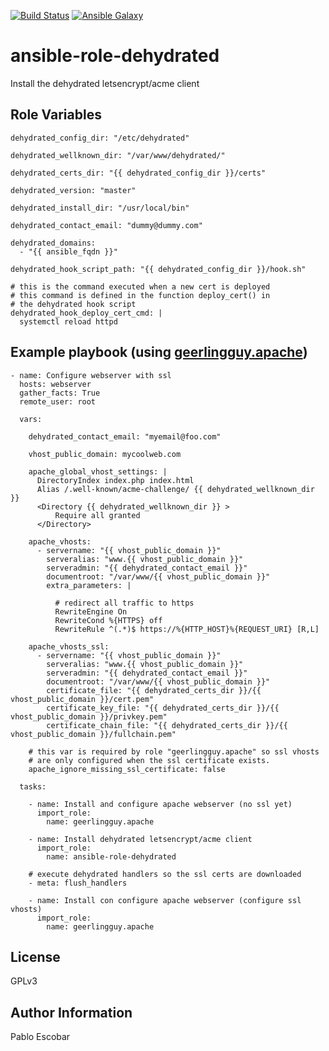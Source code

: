 [![Build Status](https://travis-ci.org/pescobar/ansible-role-dehydrated.svg?branch=master)](https://travis-ci.org/pescobar/ansible-role-dehydrated)
[![Ansible Galaxy](https://img.shields.io/badge/galaxy-pescobar.dehydrated-blue.svg)](https://galaxy.ansible.com/pescobar/dehydrated)

ansible-role-dehydrated
=========

Install the dehydrated letsencrypt/acme client

Role Variables
--------------
```
dehydrated_config_dir: "/etc/dehydrated"

dehydrated_wellknown_dir: "/var/www/dehydrated/"

dehydrated_certs_dir: "{{ dehydrated_config_dir }}/certs"

dehydrated_version: "master"

dehydrated_install_dir: "/usr/local/bin"

dehydrated_contact_email: "dummy@dummy.com"

dehydrated_domains:
  - "{{ ansible_fqdn }}"

dehydrated_hook_script_path: "{{ dehydrated_config_dir }}/hook.sh"

# this is the command executed when a new cert is deployed
# this command is defined in the function deploy_cert() in
# the dehydrated hook script
dehydrated_hook_deploy_cert_cmd: |
  systemctl reload httpd
```

Example playbook (using [geerlingguy.apache](https://galaxy.ansible.com/geerlingguy/apache))
---------------
```
- name: Configure webserver with ssl
  hosts: webserver
  gather_facts: True
  remote_user: root

  vars:

    dehydrated_contact_email: "myemail@foo.com"

    vhost_public_domain: mycoolweb.com

    apache_global_vhost_settings: |
      DirectoryIndex index.php index.html
      Alias /.well-known/acme-challenge/ {{ dehydrated_wellknown_dir }}
      <Directory {{ dehydrated_wellknown_dir }} >
          Require all granted
      </Directory>

    apache_vhosts:
      - servername: "{{ vhost_public_domain }}"
        serveralias: "www.{{ vhost_public_domain }}"
        serveradmin: "{{ dehydrated_contact_email }}"
        documentroot: "/var/www/{{ vhost_public_domain }}"
        extra_parameters: |

          # redirect all traffic to https
          RewriteEngine On
          RewriteCond %{HTTPS} off
          RewriteRule ^(.*)$ https://%{HTTP_HOST}%{REQUEST_URI} [R,L]

    apache_vhosts_ssl:
      - servername: "{{ vhost_public_domain }}"
        serveralias: "www.{{ vhost_public_domain }}"
        serveradmin: "{{ dehydrated_contact_email }}"
        documentroot: "/var/www/{{ vhost_public_domain }}"
        certificate_file: "{{ dehydrated_certs_dir }}/{{ vhost_public_domain }}/cert.pem"
        certificate_key_file: "{{ dehydrated_certs_dir }}/{{ vhost_public_domain }}/privkey.pem"
        certificate_chain_file: "{{ dehydrated_certs_dir }}/{{ vhost_public_domain }}/fullchain.pem"

    # this var is required by role "geerlingguy.apache" so ssl vhosts
    # are only configured when the ssl certificate exists.
    apache_ignore_missing_ssl_certificate: false

  tasks:

    - name: Install and configure apache webserver (no ssl yet)
      import_role:
        name: geerlingguy.apache

    - name: Install dehydrated letsencrypt/acme client
      import_role:
        name: ansible-role-dehydrated

    # execute dehydrated handlers so the ssl certs are downloaded
    - meta: flush_handlers

    - name: Install con configure apache webserver (configure ssl vhosts)
      import_role:
        name: geerlingguy.apache
```

License
-------

GPLv3

Author Information
------------------

Pablo Escobar
